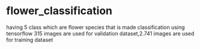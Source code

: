 # flower_classification
having 5 class which are flower species that is made classification using tensorflow 
315 images are used for validation dataset,2.741 images are used for training dataset
